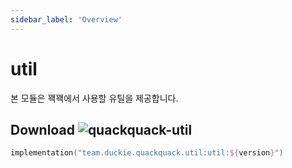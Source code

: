 ```yaml
---
sidebar_label: 'Overview'
---
```


# util

본 모듈은 꽥꽥에서 사용할 유틸을 제공합니다.

## Download ![quackquack-util](https://img.shields.io/maven-central/v/team.duckie.quackquack.util/util?style=flat-square)

```kotlin 
implementation("team.duckie.quackquack.util:util:${version}")
```
